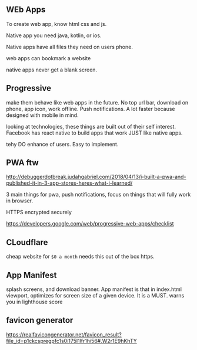## WEb Apps

To create web app, know html css and js.

Native app you need java, kotlin, or ios.

Native apps have all files they need on users phone.

web apps can bookmark a website

native apps never get a blank screen.

## Progressive
make them behave like web apps in the future. No top url bar, download on phone, app icon, work offline. Push notifications. A lot faster because designed with mobile in mind.

looking at technologies, these things are built out of their self interest. Facebook has react native to build apps that work JUST like native apps.

tehy DO enhance of users. Easy to implement.

## PWA ftw
http://debuggerdotbreak.judahgabriel.com/2018/04/13/i-built-a-pwa-and-published-it-in-3-app-stores-heres-what-i-learned/

3 main things for pwa, push notifications, focus on things that will fully work in browser.

HTTPS
encrypted securely

https://developers.google.com/web/progressive-web-apps/checklist



## CLoudflare
cheap website for `$0 a month`
needs this out of the box https.


## App Manifest
splash screens, and download banner. App manifest is that in index.html viewport, optimizes for screen size of a given device. It is a MUST. warns you in lighthouse score

## favicon generator
https://realfavicongenerator.net/favicon_result?file_id=p1ckcspregpfc1s0i175l1lfr1hi56#.W2r1E9hKhTY